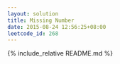 ```yaml
---
layout: solution
title: Missing Number
date: 2015-08-24 12:56:25+08:00
leetcode_id: 268
---
```

{% include_relative README.md %}
